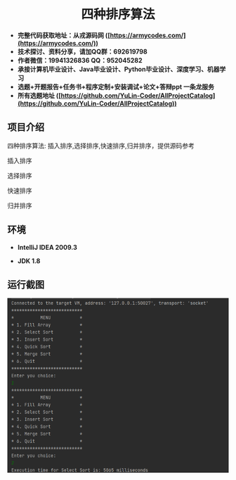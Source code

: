<p><h1 align="center">四种排序算法</h1></p>

- <b>完整代码获取地址：从戎源码网 ([https://armycodes.com/](https://armycodes.com/))</b>
- <b>技术探讨、资料分享，请加QQ群：692619798</b> 
- <b>作者微信：19941326836  QQ：952045282</b> 
- <b>承接计算机毕业设计、Java毕业设计、Python毕业设计、深度学习、机器学习</b>
- <b>选题+开题报告+任务书+程序定制+安装调试+论文+答辩ppt 一条龙服务</b>
- <b>所有选题地址 ([https://github.com/YuLin-Coder/AllProjectCatalog](https://github.com/YuLin-Coder/AllProjectCatalog)) </b>

## 项目介绍
四种排序算法: 插入排序,选择排序,快速排序,归并排序，提供源码参考

<p>插入排序</p>
<p>选择排序</p>
<p>快速排序</p>
<p>归并排序</p>

## 环境

- <b>IntelliJ IDEA 2009.3</b>

- <b>JDK 1.8</b>


## 运行截图
![](screenshot/1.png)
